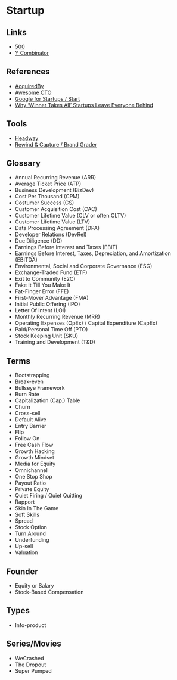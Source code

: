 # Startup

<!--
Caserbin raises $10M in seed funding to help companies deliver a great candidate experience! Read more ->

https://angel.co/
https://linktr.ee/

Pró-Labore
-->

## Links

- [500](https://500.co/)
- [Y Combinator](https://ycombinator.com/)

## References

- [AcquiredBy](https://acquiredby.co/)
- [Awesome CTO](https://github.com/kuchin/awesome-cto)
- [Google for Startups / Start](https://startup.google.com/start/)
- [Why ‘Winner Takes All’ Startups Leave Everyone Behind](https://marker.medium.com/why-winner-takes-all-leaves-everyone-behind-19bd756e1610)

## Tools

- [Headway](https://headwayapp.co/)
- [Rewind & Capture / Brand Grader](https://rewindandcapture.com/brand-grader/)

## Glossary

- Annual Recurring Revenue (ARR)
- Average Ticket Price (ATP)
- Business Development (BizDev)
- Cost Per Thousand (CPM)
- Costumer Success (CS)
- Customer Acquisition Cost (CAC)
- Customer Lifetime Value (CLV or often CLTV)
- Customer Lifetime Value (LTV)
- Data Processing Agreement (DPA)
- Developer Relations (DevRel)
- Due Diligence (DD)
- Earnings Before Interest and Taxes (EBIT)
- Earnings Before Interest, Taxes, Depreciation, and Amortization (EBITDA)
- Environmental, Social and Corporate Governance (ESG)
- Exchange-Traded Fund (ETF)
- Exit to Community (E2C)
- Fake It Till You Make It
- Fat-Finger Error (FFE)
- First-Mover Advantage (FMA)
- Initial Public Offering (IPO)
- Letter Of Intent (LOI)
- Monthly Recurring Revenue (MRR)
- Operating Expenses (OpEx) / Capital Expenditure (CapEx)
- Paid/Personal Time Off (PTO)
- Stock Keeping Unit (SKU)
- Training and Development (T&D)

## Terms

- Bootstrapping
- Break-even
- Bullseye Framework
- Burn Rate
- Capitalization (Cap.) Table
- Churn
- Cross-sell
- Default Alive
- Entry Barrier
- Flip
- Follow On
- Free Cash Flow
- Growth Hacking
- Growth Mindset
- Media for Equity
- Omnichannel
- One Stop Shop
- Payout Ratio
- Private Equity
- Quiet Firing / Quiet Quitting
- Rapport
- Skin In The Game
- Soft Skills
- Spread
- Stock Option
- Turn Around
- Underfunding
- Up-sell
- Valuation

## Founder

- Equity or Salary
- Stock-Based Compensation

## Types

- Info-product

<!-- ## Key Features

- Engajamento -->

## Series/Movies

- WeCrashed
- The Dropout
- Super Pumped
